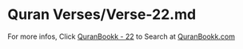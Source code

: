 # Quran Verses/Verse-22.md 

For more infos, Click [QuranBookk - 22](https://www.quranbookk.com/quran/search?q=22) to Search at [QuranBookk.com](http://quranbookk.com/)